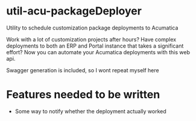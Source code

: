 # util-acu-packageDeployer
Utility to schedule customization package deployments to Acumatica

Work with a lot of customization projects after hours? Have complex deployments to both an ERP and Portal instance that takes a significant effort? Now you can automate your Acumatica deployments with this web api.

Swagger generation is included, so I wont repeat myself here

# Features needed to be written
 - Some way to notify whether the deployment actually worked

